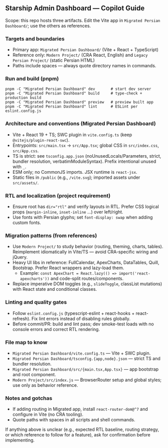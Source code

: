 ## Starship Admin Dashboard — Copilot Guide

Scope: this repo hosts three artifacts. Edit the Vite app in `Migrated Persian Dashboard/`; use the others as references.

### Targets and boundaries

- Primary app: `Migrated Persian Dashboard/` (Vite + React + TypeScript)
- Reference only: `Modern Project/` (CRA React, English) and `Legacy Persian Project/` (static Persian HTML)
- Paths include spaces — always quote directory names in commands.

### Run and build (pnpm)

```
pnpm -C "Migrated Persian Dashboard" dev       # start dev server
pnpm -C "Migrated Persian Dashboard" build     # type-check + production build
pnpm -C "Migrated Persian Dashboard" preview   # preview built app
pnpm -C "Migrated Persian Dashboard" lint      # ESLint per eslint.config.js
```

### Architecture and conventions (Migrated Persian Dashboard)

- Vite + React 19 + TS; SWC plugin in `vite.config.ts` (keep `@vitejs/plugin-react-swc`).
- Entrypoints: `src/main.tsx` → `src/App.tsx`; global CSS in `src/index.css`, `src/App.css`.
- TS is strict: see `tsconfig.app.json` (noUnusedLocals/Parameters, strict, bundler resolution, verbatimModuleSyntax). Prefix intentional unused with `_`.
- ESM only; no CommonJS imports. JSX runtime is `react-jsx`.
- Static files in `/public` (e.g., `/vite.svg`); imported assets under `src/assets/`.

### RTL and localization (project requirement)

- Ensure root has `dir="rtl"` and verify layouts in RTL. Prefer CSS logical props (`margin-inline`, `inset-inline` …) over left/right.
- Use fonts with Persian glyphs; set `font-display: swap` when adding custom fonts.

### Migration patterns (from references)

- Use `Modern Project/` to study behavior (routing, theming, charts, tables). Reimplement idiomatically in Vite/TS — avoid CRA-specific wiring and jQuery.
- Heavy UI libs in reference: FullCalendar, ApexCharts, DataTables, Quill, Bootstrap. Prefer React wrappers and lazy-load them.
  - Example: `const ApexChart = React.lazy(() => import('react-apexcharts'))` and code-split routes/components.
- Replace imperative DOM toggles (e.g., `slideToggle`, classList mutations) with React state and conditional classes.

### Linting and quality gates

- Follow `eslint.config.js` (typescript-eslint + react-hooks + react-refresh). Fix lint errors instead of disabling rules globally.
- Before commit/PR: build and lint pass; dev smoke-test loads with no console errors and correct RTL rendering.

### File map to know

- `Migrated Persian Dashboard/vite.config.ts` — Vite + SWC plugin.
- `Migrated Persian Dashboard/tsconfig.{app,node}.json` — strict TS and bundler resolution.
- `Migrated Persian Dashboard/src/{main.tsx,App.tsx}` — app bootstrap and root component.
- `Modern Project/src/index.js` — BrowserRouter setup and global styles; use only as behavior reference.

### Notes and gotchas

- If adding routing in Migrated app, install `react-router-dom@^7` and configure in Vite (no CRA tooling).
- Quote paths with spaces in all scripts and shell commands.

If anything above is unclear (e.g., expected RTL baseline, routing strategy, or which reference to follow for a feature), ask for confirmation before implementing.
